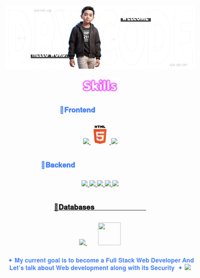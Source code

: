 
<div style=" font-size: medium; color: #447ff7" align=center>

<p  align="center">
<img src="./images/DRY.png">         
<br><br>

 <img src="./images/DRY2.png" width="100">

### 🔹𝐅𝐫𝐨𝐧𝐭𝐞𝐧𝐝ㅤㅤㅤㅤㅤㅤㅤ
<p style="padding:10px;">
    <a href="https://www.w3schools.com/Css/"> <img src="https://img.icons8.com/color/48/000000/css3.png"/> </a>
    <a href="https://www.w3schools.com/html/" target="_blank"> <img src="https://raw.githubusercontent.com/devicons/devicon/master/icons/html5/html5-original-wordmark.svg" alt="html5" width="50" height="50"/> </a>
    <a href="https://developer.mozilla.org/en-US/docs/Web/JavaScript" target="_blank"> <img src="https://img.icons8.com/color/48/000000/javascript.png"/> </a>
</p>

### 🔹𝐁𝐚𝐜𝐤𝐞𝐧𝐝ㅤㅤㅤㅤㅤㅤㅤㅤㅤㅤㅤㅤㅤ
<p style="padding:10px;"> 
    <a href="https://www.java.com" target="_blank"> <img src="https://img.icons8.com/color/48/000000/java-coffee-cup-logo.png"/> </a>
    <a href="https://developer.mozilla.org/en-US/docs/Web/JavaScript" target="_blank"> <img src="https://img.icons8.com/color/48/000000/javascript.png"/> </a>
    <a href="https://www.typescriptlang.org/" target="_blank"> <img src="https://img.icons8.com/color/48/000000/typescript.png"/>
    <a href="https://www.python.org/" target="_blank"> <img src="https://img.icons8.com/color/48/000000/python.png"/>
    <a href="https://www.go.dev/" target="_blank"> <img src="https://img.icons8.com/color/48/000000/golang.png"/>
</p>

### 🔹𝐃𝐚𝐭𝐚𝐛𝐚𝐬𝐞𝐬ㅤㅤㅤㅤㅤㅤㅤㅤ
<p style="padding:10px;"> 
    <a style="padding:15px;" href="https://www.mysql.com/" target="_blank"> <img src="https://img.icons8.com/fluent/50/000000/mysql-logo.png"/> </a>
    <a style="padding:15px;" href="https://www.mongodb.com/" target="_blank"> <img src="https://img.icons8.com/color/452/mongodb.png" height=60 width=60 /> </a>
</p>

   &nbsp;&#10022; 𝐌𝐲 𝐜𝐮𝐫𝐫𝐞𝐧𝐭 𝐠𝐨𝐚𝐥 𝐢𝐬 𝐭𝐨 𝐛𝐞𝐜𝐨𝐦𝐞 𝐚 𝐅𝐮𝐥𝐥 𝐒𝐭𝐚𝐜𝐤 𝐖𝐞𝐛 𝐃𝐞𝐯𝐞𝐥𝐨𝐩𝐞𝐫 𝐀𝐧𝐝 𝐋𝐞𝐭'𝐬 𝐭𝐚𝐥𝐤 𝐚𝐛𝐨𝐮𝐭 𝐖𝐞𝐛 𝐝𝐞𝐯𝐞𝐥𝐨𝐩𝐦𝐞𝐧𝐭 𝐚𝐥𝐨𝐧𝐠 𝐰𝐢𝐭𝐡 𝐢𝐭𝐬 𝐒𝐞𝐜𝐮𝐫𝐢𝐭𝐲 &nbsp;&#10022;
    <img src="https://user-images.githubusercontent.com/73097560/115834477-dbab4500-a447-11eb-908a-139a6edaec5c.gif"> 
   </p>

</div>
